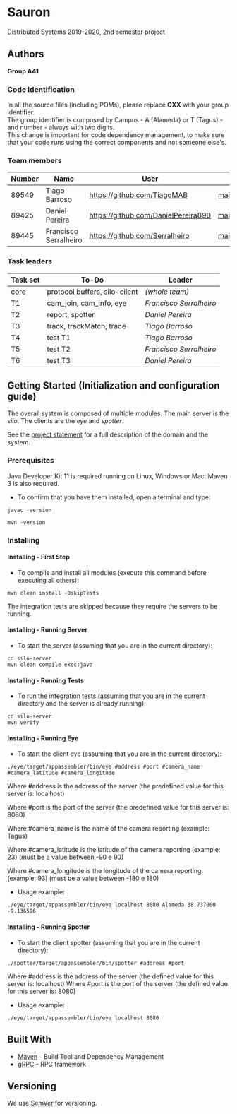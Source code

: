 # Sauron

Distributed Systems 2019-2020, 2nd semester project


## Authors

**Group A41**

### Code identification

In all the source files (including POMs), please replace __CXX__ with your group identifier.  
The group identifier is composed by Campus - A (Alameda) or T (Tagus) - and number - always with two digits.  
This change is important for code dependency management, to make sure that your code runs using the correct components and not someone else's.

### Team members

| Number | Name                   | User                              | Email                               |
| -------|------------------------|-----------------------------------| ------------------------------------|
| 89549  | Tiago Barroso          | <https://github.com/TiagoMAB>     | <mailto:tiago.agostinho.barroso@tecnico.ulisboa.pt>   |
| 89425  | Daniel Pereira         | <https://github.com/DanielPereira890>     | <mailto:daniel.r.pereira@tecnico.ulisboa.pt>     |
| 89445  | Francisco Serralheiro  | <https://github.com/Serralheiro> | <mailto:francisco.serralheiro@tecnico.ulisboa.pt> |

### Task leaders

| Task set | To-Do                         | Leader              |
| ---------|-------------------------------| --------------------|
| core     | protocol buffers, silo-client | _(whole team)_      |
| T1       | cam_join, cam_info, eye       | _Francisco Serralheiro_ |
| T2       | report, spotter               | _Daniel Pereira_       |
| T3       | track, trackMatch, trace      | _Tiago Barroso_     |
| T4       | test T1                       | _Tiago Barroso_     |
| T5       | test T2                       | _Francisco Serralheiro_ |
| T6       | test T3                       | _Daniel Pereira_       |


## Getting Started (Initialization and configuration guide)

The overall system is composed of multiple modules.
The main server is the _silo_.
The clients are the _eye_ and _spotter_.

See the [project statement](https://github.com/tecnico-distsys/Sauron/blob/master/README.md) for a full description of the domain and the system.

### Prerequisites

Java Developer Kit 11 is required running on Linux, Windows or Mac.
Maven 3 is also required.

* To confirm that you have them installed, open a terminal and type:

```
javac -version

mvn -version
```
### Installing

#### Installing - First Step

* To compile and install all modules (execute this command before executing all others):

```
mvn clean install -DskipTests
```

The integration tests are skipped because they require the servers to be running.

#### Installing - Running Server

* To start the server (assuming that you are in the current directory):

```
cd silo-server
mvn clean compile exec:java
```

#### Installing - Running Tests

* To run the integration tests (assuming that you are in the current directory and the server is already running):

```
cd silo-server
mvn verify
```

#### Installing - Running Eye

* To start the client eye (assuming that you are in the current directory):

```
./eye/target/appassembler/bin/eye #address #port #camera_name #camera_latitude #camera_longitude
```

Where #address is the address of the server (the predefined value for this server is: localhost)

Where #port is the port of the server (the predefined value for this server is: 8080)

Where #camera_name is the name of the camera reporting (example: Tagus)

Where #camera_latitude is the latitude of the camera reporting (example: 23) (must be a value between -90 e 90)

Where #camera_longitude is the longitude of the camera reporting (example: 93) (must be a value between -180 e 180)

* Usage example:
```
./eye/target/appassembler/bin/eye localhost 8080 Alameda 38.737000 -9.136596
```

#### Installing - Running Spotter

* To start the client spotter (assuming that you are in the current directory):

```
./spotter/target/appassembler/bin/spotter #address #port
```

Where #address is the address of the server (the defined value for this server is: localhost)
Where #port is the port of the server (the defined value for this server is: 8080)

* Usage example:
```
./eye/target/appassembler/bin/eye localhost 8080
```

## Built With

* [Maven](https://maven.apache.org/) - Build Tool and Dependency Management
* [gRPC](https://grpc.io/) - RPC framework


## Versioning

We use [SemVer](http://semver.org/) for versioning. 
